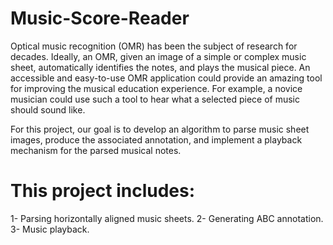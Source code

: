 # Music-Score-Reader
Optical music recognition (OMR) has been the subject of research for decades. Ideally, an OMR, given an image of a simple or complex music sheet, automatically identifies the notes, and plays the musical piece. An accessible and easy-to-use OMR application could provide an amazing tool for improving the musical education experience. For example, a novice musician could use such a tool to hear what a selected piece of music should sound like. 

For this project, our goal is to develop an algorithm to parse music sheet images, produce the associated annotation, and implement a playback mechanism for the parsed musical notes.

# This project includes: 
1- Parsing horizontally aligned music sheets.
2- Generating ABC annotation.
3- Music playback.

